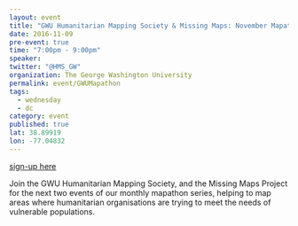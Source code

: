 ```yaml
---
layout: event
title: "GWU Humanitarian Mapping Society & Missing Maps: November Mapathon"
date: 2016-11-09
pre-event: true
time: "7:00pm - 9:00pm"
speaker: 
twitter: "@HMS_GW"
organization: The George Washington University
permalink: event/GWUMapathon
tags: 
  - wednesday
  - dc
category: event
published: true
lat: 38.89919
lon: -77.04832
---
```


[sign-up here](https://www.eventbrite.com/e/gwu-humanitarian-mapping-society-missing-maps-november-mapathon-tickets-29060570950)

Join the GWU Humanitarian Mapping Society, and the Missing Maps Project for the next two events of our monthly mapathon series, helping to map areas where humanitarian organisations are trying to meet the needs of vulnerable populations. 
